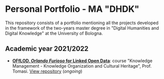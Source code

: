 # Personal Portfolio - MA "DHDK"

This repository consists of a portfolio mentioning all the projects developed in the framework of the two-years master degree in "Digital Humanities and Digital Knowledge" at the University of Bologna.

## Academic year 2021/2022 

- **[OFfLOD. _Orlando Furioso_ for Linked Open Data](https://off-lod.github.io/orlando-furioso/)**: course "Knowledge Management - Knowledge Organization and Cultural Heritage", Prof. Tomasi. [View repository](https://github.com/off-lod/orlando-furioso.git) (_ongoing_)
